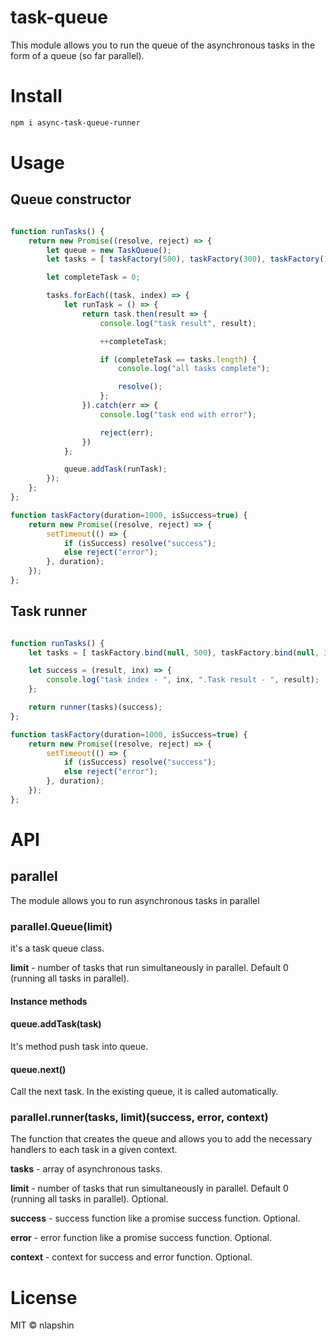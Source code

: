 # task-queue

This module allows you to run the queue of the asynchronous tasks in the form of a queue (so far parallel).

# Install

```sh
npm i async-task-queue-runner
```

# Usage

## Queue constructor

```js

function runTasks() {
	return new Promise((resolve, reject) => {
		let queue = new TaskQueue();
		let tasks = [ taskFactory(500), taskFactory(300), taskFactory(100) ];

		let completeTask = 0;

		tasks.forEach((task, index) => {
			let runTask = () => {
				return task.then(result => {
					console.log("task result", result);

					++completeTask;

					if (completeTask == tasks.length) {
						console.log("all tasks complete");

						resolve();
					};
				}).catch(err => {
					console.log("task end with error");

					reject(err);
				})
			};

			queue.addTask(runTask);
		});
	};
};

function taskFactory(duration=1000, isSuccess=true) {
	return new Promise((resolve, reject) => {
		setTimeout(() => {
			if (isSuccess) resolve("success");
			else reject("error");
		}, duration);
	});
};
```

## Task runner

```js

function runTasks() {
	let tasks = [ taskFactory.bind(null, 500), taskFactory.bind(null, 300), taskFactory.bind(null, 100) ];

	let success = (result, inx) => {
		console.log("task index - ", inx, ".Task result - ", result);
	};

	return runner(tasks)(success);
};

function taskFactory(duration=1000, isSuccess=true) {
	return new Promise((resolve, reject) => {
		setTimeout(() => {
			if (isSuccess) resolve("success");
			else reject("error");
		}, duration);
	});
};

```

# API

## parallel

The module allows you to run asynchronous tasks in parallel

### parallel.Queue(limit)

it's a task queue class.

**limit** - number of tasks that run simultaneously in parallel. Default 0 (running all tasks in parallel).

#### Instance methods

#### queue.addTask(task)

It's method push task into queue.

#### queue.next()

Call the next task. In the existing queue, it is called automatically.

### parallel.runner(tasks, limit)(success, error, context)

The function that creates the queue and allows you to add the necessary handlers to each task in a given context.

**tasks** - array of asynchronous tasks.

**limit** - number of tasks that run simultaneously in parallel. Default 0 (running all tasks in parallel). Optional.

**success** - success function like a promise success function. Optional.

**error** - error function like a promise success function. Optional.

**context** - context for success and error function. Optional.

# License

MIT © nlapshin

